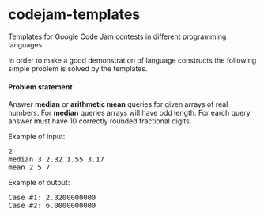 codejam-templates
=================

Templates for Google Code Jam contests in different programming languages.

In order to make a good demonstration of language constructs the following simple problem is solved by the templates.

#### Problem statement
Answer **median** or **arithmetic mean** queries for given arrays of real numbers. For **median** queries arrays will have odd length. For earch query answer must have 10 correctly rounded fractional digits.

Example of input:
<pre>
2
median 3 2.32 1.55 3.17
mean 2 5 7
</pre>

Example of output:
<pre>
Case #1: 2.3200000000
Case #2: 6.0000000000
</pre>

